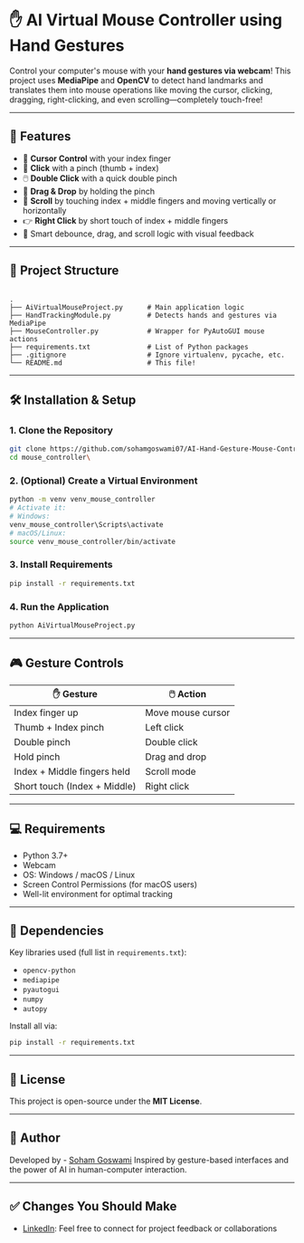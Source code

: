 # ✋ AI Virtual Mouse Controller using Hand Gestures

Control your computer's mouse with your **hand gestures via webcam**! This project uses **MediaPipe** and **OpenCV** to detect hand landmarks and translates them into mouse operations like moving the cursor, clicking, dragging, right-clicking, and even scrolling—completely touch-free!

---

## 🚀 Features

- 🎯 **Cursor Control** with your index finger
- 🤏 **Click** with a pinch (thumb + index)
- 🖱️ **Double Click** with a quick double pinch
- 🧲 **Drag & Drop** by holding the pinch
- 📜 **Scroll** by touching index + middle fingers and moving vertically or horizontally
- 👉 **Right Click** by short touch of index + middle fingers
- 🧠 Smart debounce, drag, and scroll logic with visual feedback

---

## 📂 Project Structure

```

.
├── AiVirtualMouseProject.py      # Main application logic
├── HandTrackingModule.py         # Detects hands and gestures via MediaPipe
├── MouseController.py            # Wrapper for PyAutoGUI mouse actions
├── requirements.txt              # List of Python packages
├── .gitignore                    # Ignore virtualenv, pycache, etc.
└── README.md                     # This file!

````

---

## 🛠 Installation & Setup

### 1. Clone the Repository
```bash
git clone https://github.com/sohamgoswami07/AI-Hand-Gesture-Mouse-Controller.git
cd mouse_controller\
````

### 2. (Optional) Create a Virtual Environment

```bash
python -m venv venv_mouse_controller
# Activate it:
# Windows:
venv_mouse_controller\Scripts\activate
# macOS/Linux:
source venv_mouse_controller/bin/activate
```

### 3. Install Requirements

```bash
pip install -r requirements.txt
```

### 4. Run the Application

```bash
python AiVirtualMouseProject.py
```

---

## 🎮 Gesture Controls

| ✋ Gesture                   | 🖱️ Action         |
| ---------------------------- | ------------------ |
| Index finger up              | Move mouse cursor  |
| Thumb + Index pinch          | Left click         |
| Double pinch                 | Double click       |
| Hold pinch                   | Drag and drop      |
| Index + Middle fingers held  | Scroll mode        |
| Short touch (Index + Middle) | Right click        |

---

## 💻 Requirements

* Python 3.7+
* Webcam
* OS: Windows / macOS / Linux
* Screen Control Permissions (for macOS users)
* Well-lit environment for optimal tracking

---

## 🧪 Dependencies

Key libraries used (full list in `requirements.txt`):

* `opencv-python`
* `mediapipe`
* `pyautogui`
* `numpy`
* `autopy`

Install all via:

```bash
pip install -r requirements.txt
```

---

## 📄 License

This project is open-source under the **MIT License**.

---

## 🙌 Author

Developed by - [Soham Goswami](https://www.linkedin.com/in/soham-python-developer/)
Inspired by gesture-based interfaces and the power of AI in human-computer interaction.

---

## ✅ Changes You Should Make

* [LinkedIn](https://www.linkedin.com/in/soham-python-developer/): Feel free to connect for project feedback or collaborations
